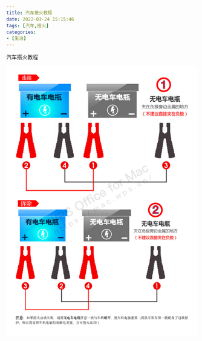 ```yaml
---
title: 汽车搭火教程
date: 2022-03-24 15:15:46
tags: [汽车,搭火]
categories:
- [生活]
---
```


汽车搭火教程

![car-start.png](car-start/start.png)

<!--more-->
